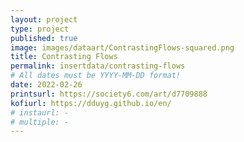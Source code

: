 ```yaml
---
layout: project
type: project
published: true
image: images/dataart/ContrastingFlows-squared.png
title: Contrasting Flows
permalink: insertdata/contrasting-flows
# All dates must be YYYY-MM-DD format!
date: 2022-02-26
printsurl: https://society6.com/art/d7709888
kofiurl: https://dduyg.github.io/en/
# instaurl: -
# multiple: -
---
```



